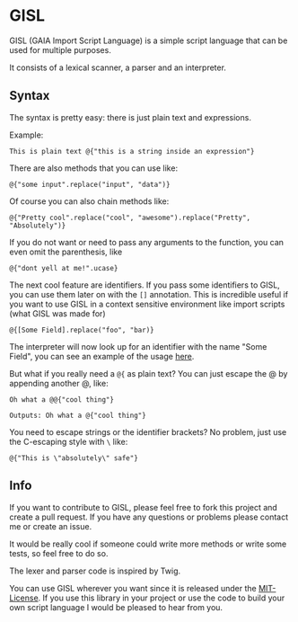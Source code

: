 GISL
===================

GISL (GAIA Import Script Language) is a simple script language that can be used for multiple purposes.

It consists of a lexical scanner, a parser and an interpreter.

Syntax
-------------------

The syntax is pretty easy: there is just plain text and expressions.

Example:

    This is plain text @{"this is a string inside an expression"}

There are also methods that you can use like:

    @{"some input".replace("input", "data")}

Of course you can also chain methods like:

    @{"Pretty cool".replace("cool", "awesome").replace("Pretty", "Absolutely")}

If you do not want or need to pass any arguments to the function, you can even omit the parenthesis, like

    @{"dont yell at me!".ucase}

The next cool feature are identifiers. If you pass some identifiers to GISL, you can use them later on with the `[]` annotation.
This is incredible useful if you want to use GISL in a context sensitive environment like import scripts (what GISL was made for)

    @{[Some Field].replace("foo", "bar)}

The interpreter will now look up for an identifier with the name "Some Field", you can see an example of the usage [here](example/gisl.php).

But what if you really need a `@{` as plain text? You can just escape the @ by appending another @, like:

    Oh what a @@{"cool thing"}

    Outputs: Oh what a @{"cool thing"}

You need to escape strings or the identifier brackets? No problem, just use the C-escaping style with `\` like:

    @{"This is \"absolutely\" safe"}


Info
-------------------

If you want to contribute to GISL, please feel free to fork this project and create a pull request.
If you have any questions or problems please contact me or create an issue.

It would be really cool if someone could write more methods or write some tests, so feel free to do so.

The lexer and parser code is inspired by Twig.

You can use GISL wherever you want since it is released under the [MIT-License](LICENSE).
If you use this library in your project or use the code to build your own script language I would be pleased to hear from you.
